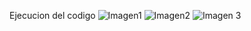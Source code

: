 Ejecucion del codigo
![Imagen1](https://github.com/EdenBM/Tolerancia-a-Fallas/assets/125091828/0997cada-dfdd-4bb6-b639-99103973e2a1)
![Imagen2](https://github.com/EdenBM/Tolerancia-a-Fallas/assets/125091828/07f21f44-86d9-4c49-a003-35139bc631d4)
![Imagen 3](https://github.com/EdenBM/Tolerancia-a-Fallas/assets/125091828/1045724a-e3fb-4ac6-8dab-c86be69c20e8)
